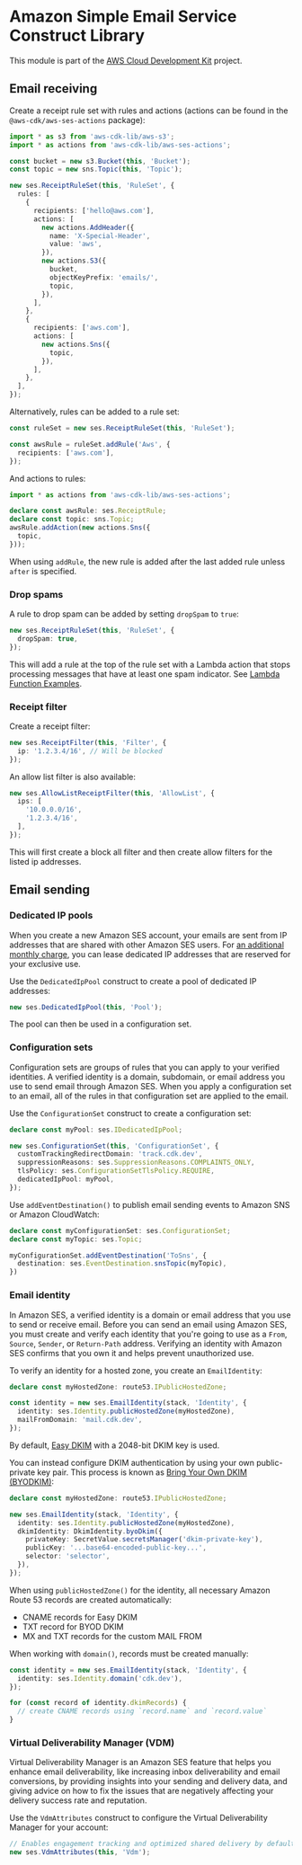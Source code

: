 # Amazon Simple Email Service Construct Library


This module is part of the [AWS Cloud Development Kit](https://github.com/aws/aws-cdk) project.

## Email receiving

Create a receipt rule set with rules and actions (actions can be found in the
`@aws-cdk/aws-ses-actions` package):

```ts
import * as s3 from 'aws-cdk-lib/aws-s3';
import * as actions from 'aws-cdk-lib/aws-ses-actions';

const bucket = new s3.Bucket(this, 'Bucket');
const topic = new sns.Topic(this, 'Topic');

new ses.ReceiptRuleSet(this, 'RuleSet', {
  rules: [
    {
      recipients: ['hello@aws.com'],
      actions: [
        new actions.AddHeader({
          name: 'X-Special-Header',
          value: 'aws',
        }),
        new actions.S3({
          bucket,
          objectKeyPrefix: 'emails/',
          topic,
        }),
      ],
    },
    {
      recipients: ['aws.com'],
      actions: [
        new actions.Sns({
          topic,
        }),
      ],
    },
  ],
});
```

Alternatively, rules can be added to a rule set:

```ts
const ruleSet = new ses.ReceiptRuleSet(this, 'RuleSet');

const awsRule = ruleSet.addRule('Aws', {
  recipients: ['aws.com'],
});
```

And actions to rules:

```ts
import * as actions from 'aws-cdk-lib/aws-ses-actions';

declare const awsRule: ses.ReceiptRule;
declare const topic: sns.Topic;
awsRule.addAction(new actions.Sns({
  topic,
}));
```

When using `addRule`, the new rule is added after the last added rule unless `after` is specified.

### Drop spams

A rule to drop spam can be added by setting `dropSpam` to `true`:

```ts
new ses.ReceiptRuleSet(this, 'RuleSet', {
  dropSpam: true,
});
```

This will add a rule at the top of the rule set with a Lambda action that stops processing messages that have at least one spam indicator. See [Lambda Function Examples](https://docs.aws.amazon.com/ses/latest/DeveloperGuide/receiving-email-action-lambda-example-functions.html).


### Receipt filter

Create a receipt filter:

```ts
new ses.ReceiptFilter(this, 'Filter', {
  ip: '1.2.3.4/16', // Will be blocked
});
```

An allow list filter is also available:

```ts
new ses.AllowListReceiptFilter(this, 'AllowList', {
  ips: [
    '10.0.0.0/16',
    '1.2.3.4/16',
  ],
});
```

This will first create a block all filter and then create allow filters for the listed ip addresses.

## Email sending

### Dedicated IP pools

When you create a new Amazon SES account, your emails are sent from IP addresses that are shared with other
Amazon SES users. For [an additional monthly charge](https://aws.amazon.com/ses/pricing/), you can lease
dedicated IP addresses that are reserved for your exclusive use.

Use the `DedicatedIpPool` construct to create a pool of dedicated IP addresses:

```ts
new ses.DedicatedIpPool(this, 'Pool');
```

The pool can then be used in a configuration set.

### Configuration sets

Configuration sets are groups of rules that you can apply to your verified identities. A verified identity is
a domain, subdomain, or email address you use to send email through Amazon SES. When you apply a configuration
set to an email, all of the rules in that configuration set are applied to the email.

Use the `ConfigurationSet` construct to create a configuration set:

```ts
declare const myPool: ses.IDedicatedIpPool;

new ses.ConfigurationSet(this, 'ConfigurationSet', {
  customTrackingRedirectDomain: 'track.cdk.dev',
  suppressionReasons: ses.SuppressionReasons.COMPLAINTS_ONLY,
  tlsPolicy: ses.ConfigurationSetTlsPolicy.REQUIRE,
  dedicatedIpPool: myPool,
});
```

Use `addEventDestination()` to publish email sending events to Amazon SNS or Amazon CloudWatch:

```ts
declare const myConfigurationSet: ses.ConfigurationSet;
declare const myTopic: ses.Topic;

myConfigurationSet.addEventDestination('ToSns', {
  destination: ses.EventDestination.snsTopic(myTopic),
})
```

### Email identity

In Amazon SES, a verified identity is a domain or email address that you use to send or receive email. Before you
can send an email using Amazon SES, you must create and verify each identity that you're going to use as a `From`,
`Source`, `Sender`, or `Return-Path` address. Verifying an identity with Amazon SES confirms that you own it and
helps prevent unauthorized use.

To verify an identity for a hosted zone, you create an `EmailIdentity`:

```ts
declare const myHostedZone: route53.IPublicHostedZone;

const identity = new ses.EmailIdentity(stack, 'Identity', {
  identity: ses.Identity.publicHostedZone(myHostedZone),
  mailFromDomain: 'mail.cdk.dev',
});
```

By default, [Easy DKIM](https://docs.aws.amazon.com/ses/latest/dg/send-email-authentication-dkim-easy.html) with
a 2048-bit DKIM key is used.

You can instead configure DKIM authentication by using your own public-private key pair. This process is known
as [Bring Your Own DKIM (BYODKIM)](https://docs.aws.amazon.com/ses/latest/dg/send-email-authentication-dkim-bring-your-own.html):

```ts
declare const myHostedZone: route53.IPublicHostedZone;

new ses.EmailIdentity(stack, 'Identity', {
  identity: ses.Identity.publicHostedZone(myHostedZone),
  dkimIdentity: DkimIdentity.byoDkim({
    privateKey: SecretValue.secretsManager('dkim-private-key'),
    publicKey: '...base64-encoded-public-key...',
    selector: 'selector',
  }),
});
```

When using `publicHostedZone()` for the identity, all necessary Amazon Route 53 records are created automatically:

* CNAME records for Easy DKIM
* TXT record for BYOD DKIM
* MX and TXT records for the custom MAIL FROM

When working with `domain()`, records must be created manually:

```ts
const identity = new ses.EmailIdentity(stack, 'Identity', {
  identity: ses.Identity.domain('cdk.dev'),
});

for (const record of identity.dkimRecords) {
  // create CNAME records using `record.name` and `record.value`
}
```

### Virtual Deliverability Manager (VDM)

Virtual Deliverability Manager is an Amazon SES feature that helps you enhance email deliverability,
like increasing inbox deliverability and email conversions, by providing insights into your sending
and delivery data, and giving advice on how to fix the issues that are negatively affecting your
delivery success rate and reputation.

Use the `VdmAttributes` construct to configure the Virtual Deliverability Manager for your account:

```ts
// Enables engagement tracking and optimized shared delivery by default
new ses.VdmAttributes(this, 'Vdm');
```
